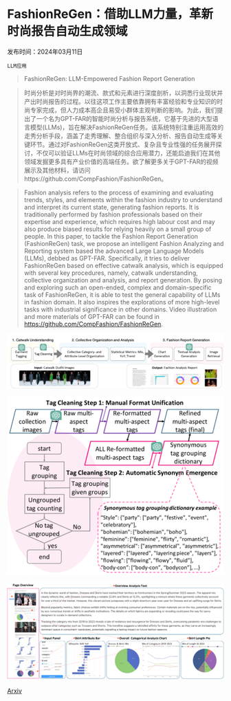 # FashionReGen：借助LLM力量，革新时尚报告自动生成领域

发布时间：2024年03月11日

`LLM应用`

> FashionReGen: LLM-Empowered Fashion Report Generation

> 时尚分析是对时尚界的潮流、款式和元素进行深度剖析，以洞悉行业现状并产出时尚报告的过程。以往这项工作主要依靠拥有丰富经验和专业知识的时尚专家完成，但人力成本高企且易受小群体主观判断的影响。为此，我们提出了一个名为GPT-FAR的智能时尚分析与报告系统，它基于先进的大型语言模型(LLMs)，旨在解决FashionReGen任务。该系统特别注重运用高效的走秀分析手段，涵盖了走秀理解、整合组织与深入分析、报告自动生成等关键环节。通过对FashionReGen这类开放式、复杂且专业性强的任务展开探讨，不仅可以验证LLMs在时尚领域的综合应用潜力，还能启迪我们在其他领域发掘更多具有产业价值的高端任务。欲了解更多关于GPT-FAR的视频展示及其他材料，请访问https://github.com/CompFashion/FashionReGen。

> Fashion analysis refers to the process of examining and evaluating trends, styles, and elements within the fashion industry to understand and interpret its current state, generating fashion reports. It is traditionally performed by fashion professionals based on their expertise and experience, which requires high labour cost and may also produce biased results for relying heavily on a small group of people. In this paper, to tackle the Fashion Report Generation (FashionReGen) task, we propose an intelligent Fashion Analyzing and Reporting system based the advanced Large Language Models (LLMs), debbed as GPT-FAR. Specifically, it tries to deliver FashionReGen based on effective catwalk analysis, which is equipped with several key procedures, namely, catwalk understanding, collective organization and analysis, and report generation. By posing and exploring such an open-ended, complex and domain-specific task of FashionReGen, it is able to test the general capability of LLMs in fashion domain. It also inspires the explorations of more high-level tasks with industrial significance in other domains. Video illustration and more materials of GPT-FAR can be found in https://github.com/CompFashion/FashionReGen.

![FashionReGen：借助LLM力量，革新时尚报告自动生成领域](../../../paper_images/2403.06660/x1.png)

![FashionReGen：借助LLM力量，革新时尚报告自动生成领域](../../../paper_images/2403.06660/x2.png)

![FashionReGen：借助LLM力量，革新时尚报告自动生成领域](../../../paper_images/2403.06660/x3.png)

[Arxiv](https://arxiv.org/abs/2403.06660)